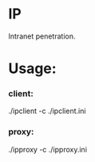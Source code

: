 # IP
Intranet penetration.
# Usage:
### client:
./ipclient -c ./ipclient.ini
### proxy:
./ipproxy -c ./ipproxy.ini
